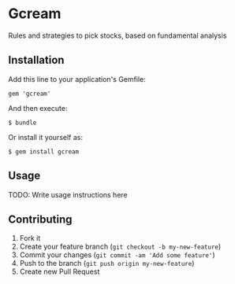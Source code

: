 # Gcream

Rules and strategies to pick stocks, based on fundamental analysis

## Installation

Add this line to your application's Gemfile:

    gem 'gcream'

And then execute:

    $ bundle

Or install it yourself as:

    $ gem install gcream

## Usage

TODO: Write usage instructions here

## Contributing

1. Fork it
2. Create your feature branch (`git checkout -b my-new-feature`)
3. Commit your changes (`git commit -am 'Add some feature'`)
4. Push to the branch (`git push origin my-new-feature`)
5. Create new Pull Request
